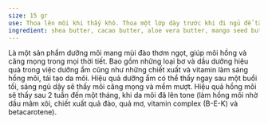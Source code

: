 ```yaml
---
size: 15 gr
use: Thoa lên môi khi thấy khô. Thoa một lớp dày trước khi đi ngủ để tăng hiệu quả rõ rệt nhất. 
ingredient: shea butter, cacao butter, aloe vera butter, mango seed butter, avocado butter, lanolin, argan oil, sweet almond oil, shea oil, rice bran oil, carrot seed oil, red rasberry seed oil, pomegranate seed oil, dầu gấc, bee wax, honey, vitamin complex (B-E-K), peach extract, apricot kernet extract,...
---
```

Là một sản phẩm dưỡng môi mang mùi đào thơm ngọt, giúp môi hồng và căng mọng trong mọi thời tiết. Bao gồm những loại bơ và dầu dưỡng hiệu quả trong việc dưỡng ẩm cũng như những chiết xuất và vitamin làm sáng hồng môi, tái tạo da môi. Hiệu quả dưỡng ẩm có thể thấy ngay sau một buổi tối, sáng ngủ dậy sẽ thấy môi căng mọng và mềm mượt. Hiệu quả hồng môi sẽ thấy sau 2 tuần đến một tháng, khi da môi đã lên tone (làm hồng môi nhờ dầu mâm xôi, chiết xuất quả đào, quả mơ, vitamin complex (B-E-K) và betacarotene). 
